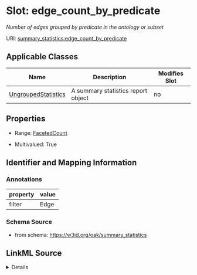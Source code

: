 

# Slot: edge_count_by_predicate


_Number of edges grouped by predicate in the ontology or subset_



URI: [summary_statistics:edge_count_by_predicate](https://w3id.org/oaklib/summary_statistics.edge_count_by_predicate)



<!-- no inheritance hierarchy -->





## Applicable Classes

| Name | Description | Modifies Slot |
| --- | --- | --- |
| [UngroupedStatistics](UngroupedStatistics.md) | A summary statistics report object |  no  |







## Properties

* Range: [FacetedCount](FacetedCount.md)

* Multivalued: True





## Identifier and Mapping Information





### Annotations

| property | value |
| --- | --- |
| filter | Edge || facet | Predicate |



### Schema Source


* from schema: https://w3id.org/oak/summary_statistics




## LinkML Source

<details>
```yaml
name: edge_count_by_predicate
annotations:
  filter:
    tag: filter
    value: Edge
  facet:
    tag: facet
    value: Predicate
description: Number of edges grouped by predicate in the ontology or subset
from_schema: https://w3id.org/oak/summary_statistics
rank: 1000
multivalued: true
alias: edge_count_by_predicate
owner: UngroupedStatistics
domain_of:
- UngroupedStatistics
slot_group: metadata_statistic_group
range: FacetedCount
inlined: true

```
</details>
